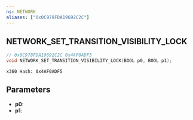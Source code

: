 ```yaml
---
ns: NETWORK
aliases: ["0x0C978FDA19692C2C"]
---
```

## NETWORK_SET_TRANSITION_VISIBILITY_LOCK

```c
// 0x0C978FDA19692C2C 0x4AF0ADF5
void NETWORK_SET_TRANSITION_VISIBILITY_LOCK(BOOL p0, BOOL p1);
```

```
x360 Hash: 0x4AF0ADF5  
```

## Parameters
* **p0**: 
* **p1**: 

